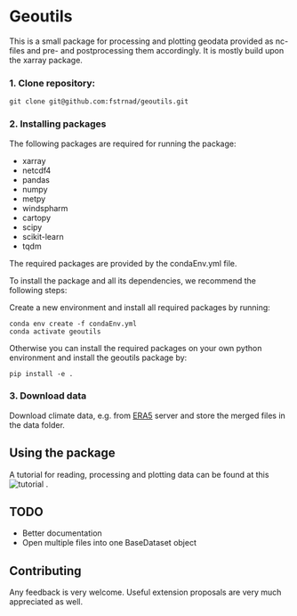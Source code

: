 # Geoutils

This is a small package for processing and plotting geodata provided as nc-files and pre- and postprocessing them accordingly.
It is mostly build upon the xarray package.

### 1. Clone repository:
```
git clone git@github.com:fstrnad/geoutils.git
```

### 2. Installing packages
The following packages are required for running the package:
- xarray
- netcdf4
- pandas
- numpy
- metpy
- windspharm
- cartopy
- scipy
- scikit-learn
- tqdm

The required packages are provided by the condaEnv.yml file.

To install the package and all its dependencies, we recommend the following steps:

Create a new environment and install all required packages by running:
```
conda env create -f condaEnv.yml
conda activate geoutils
```

Otherwise you can install the required packages on your own python environment and install the geoutils package by:
```
pip install -e .
```

### 3. Download data
Download climate data, e.g. from [ERA5](https://cds.climate.copernicus.eu/cdsapp#!/dataset/reanalysis-era5-pressure-levels?tab=overview) server and store the merged files in the data folder.
## Using the package

A tutorial for reading, processing and plotting data can be found at this ![tutorial](tutorials/plotting_tutorial.ipynb) .




## TODO
- Better documentation
- Open multiple files into one BaseDataset object

## Contributing

Any feedback is very welcome. Useful extension proposals are very much appreciated as well.




